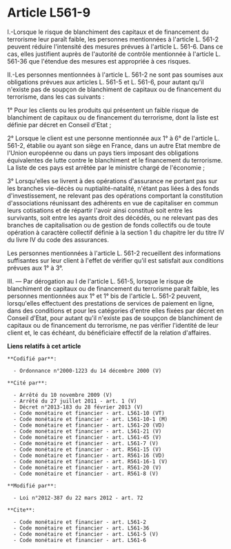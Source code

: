 # Article L561-9

I.-Lorsque le risque de blanchiment des capitaux et de financement du terrorisme leur paraît faible, les personnes
mentionnées à l'article L. 561-2 peuvent réduire l'intensité des mesures prévues à l'article L. 561-6. Dans ce cas, elles
justifient auprès de l'autorité de contrôle mentionnée à l'article L. 561-36 que l'étendue des mesures est appropriée à ces
risques. 

II.-Les personnes mentionnées à l'article L. 561-2 ne sont pas soumises aux obligations prévues aux articles L. 561-5 et L.
561-6, pour autant qu'il n'existe pas de soupçon de blanchiment de capitaux ou de financement du terrorisme, dans les cas
suivants : 

1° Pour les clients ou les produits qui présentent un faible risque de blanchiment de capitaux ou de financement du
terrorisme, dont la liste est définie par décret en Conseil d'Etat ; 

2° Lorsque le client est une personne mentionnée aux 1° à 6° de l'article L. 561-2, établie ou ayant son siège en France,
dans un autre Etat membre de l'Union européenne ou dans un pays tiers imposant des obligations équivalentes de lutte contre
le blanchiment et le financement du terrorisme. La liste de ces pays est arrêtée par le ministre chargé de l'économie ; 

3° Lorsqu'elles se livrent à des opérations d'assurance ne portant pas sur les branches vie-décès ou nuptialité-natalité,
n'étant pas liées à des fonds d'investissement, ne relevant pas des opérations comportant la constitution d'associations
réunissant des adhérents en vue de capitaliser en commun leurs cotisations et de répartir l'avoir ainsi constitué soit entre
les survivants, soit entre les ayants droit des décédés, ou ne relevant pas des branches de capitalisation ou de gestion de
fonds collectifs ou de toute opération à caractère collectif définie à la section 1 du chapitre Ier du titre IV du livre IV
du code des assurances. 

Les personnes mentionnées à l'article L. 561-2 recueillent des informations suffisantes sur leur client à l'effet de vérifier
qu'il est satisfait aux conditions prévues aux 1° à 3°. 

III. ― Par dérogation au I de l'article L. 561-5, lorsque le risque de blanchiment de capitaux ou de financement du
terrorisme paraît faible, les personnes mentionnées aux 1° et 1° bis de l'article L. 561-2 peuvent, lorsqu'elles effectuent
des prestations de services de paiement en ligne, dans des conditions et pour les catégories d'entre elles fixées par décret
en Conseil d'Etat, pour autant qu'il n'existe pas de soupçon de blanchiment de capitaux ou de financement du terrorisme, ne
pas vérifier l'identité de leur client et, le cas échéant, du bénéficiaire effectif de la relation d'affaires.

**Liens relatifs à cet article**

	**Codifié par**:

	  - Ordonnance n°2000-1223 du 14 décembre 2000 (V)

	**Cité par**:

	  - Arrêté du 10 novembre 2009 (V)
	  - Arrêté du 27 juillet 2011 - art. 1 (V)
	  - Décret n°2013-183 du 28 février 2013 (V)
	  - Code monétaire et financier - art. L561-10 (VT)
	  - Code monétaire et financier - art. L561-10-1 (M)
	  - Code monétaire et financier - art. L561-20 (VD)
	  - Code monétaire et financier - art. L561-21 (V)
	  - Code monétaire et financier - art. L561-45 (V)
	  - Code monétaire et financier - art. L561-7 (V)
	  - Code monétaire et financier - art. R561-15 (V)
	  - Code monétaire et financier - art. R561-16 (VD)
	  - Code monétaire et financier - art. R561-16-1 (V)
	  - Code monétaire et financier - art. R561-20 (V)
	  - Code monétaire et financier - art. R561-8 (V)

	**Modifié par**:

	  - Loi n°2012-387 du 22 mars 2012 - art. 72

	**Cite**:

	  - Code monétaire et financier - art. L561-2
	  - Code monétaire et financier - art. L561-36
	  - Code monétaire et financier - art. L561-5 (V)
	  - Code monétaire et financier - art. L561-6

